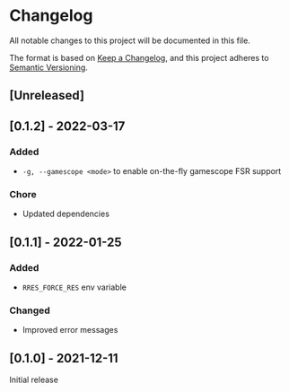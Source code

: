 # Changelog
All notable changes to this project will be documented in this file.

The format is based on [Keep a Changelog](https://keepachangelog.com/en/1.0.0/),
and this project adheres to [Semantic Versioning](https://semver.org/spec/v2.0.0.html).

## [Unreleased]

## [0.1.2] - 2022-03-17

### Added

* `-g, --gamescope <mode>` to enable on-the-fly gamescope FSR support

### Chore

* Updated dependencies

## [0.1.1] - 2022-01-25

### Added

* `RRES_FORCE_RES` env variable

### Changed

* Improved error messages

## [0.1.0] - 2021-12-11

Initial release
